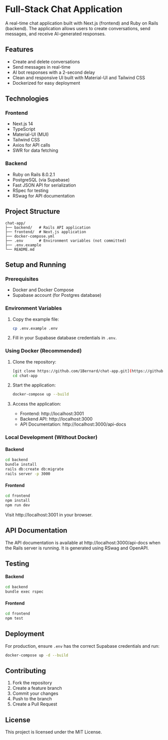 # Full-Stack Chat Application

A real-time chat application built with Next.js (frontend) and Ruby on Rails (backend). The application allows users to create conversations, send messages, and receive AI-generated responses.

## Features
- Create and delete conversations
- Send messages in real-time
- AI bot responses with a 2-second delay
- Clean and responsive UI built with Material-UI and Tailwind CSS
- Dockerized for easy deployment

## Technologies
### Frontend
- Next.js 14
- TypeScript
- Material-UI (MUI)
- Tailwind CSS
- Axios for API calls
- SWR for data fetching

### Backend
- Ruby on Rails 8.0.2.1
- PostgreSQL (via Supabase)
- Fast JSON API for serialization
- RSpec for testing
- RSwag for API documentation

## Project Structure
```
chat-app/
├── backend/   # Rails API application
├── frontend/  # Next.js application
├── docker-compose.yml
├── .env       # Environment variables (not committed)
├── .env.example
└── README.md
```

## Setup and Running

### Prerequisites
- Docker and Docker Compose
- Supabase account (for Postgres database)

### Environment Variables
1. Copy the example file:
   ```bash
   cp .env.example .env
   ```

2. Fill in your Supabase database credentials in `.env`.

### Using Docker (Recommended)
1. Clone the repository:
   ```bash
   [git clone https://github.com/1Bernard/chat-app.git](https://github.com/1Bernard/chat-app)
   cd chat-app
   ```

2. Start the application:
   ```bash
   docker-compose up --build
   ```

3. Access the application:
   - Frontend: http://localhost:3001
   - Backend API: http://localhost:3000
   - API Documentation: http://localhost:3000/api-docs

### Local Development (Without Docker)
#### Backend
```bash
cd backend
bundle install
rails db:create db:migrate
rails server -p 3000
```

#### Frontend
```bash
cd frontend
npm install
npm run dev
```
Visit http://localhost:3001 in your browser.

## API Documentation
The API documentation is available at http://localhost:3000/api-docs when the Rails server is running. It is generated using RSwag and OpenAPI.

## Testing
#### Backend
```bash
cd backend
bundle exec rspec
```

#### Frontend
```bash
cd frontend
npm test
```

## Deployment
For production, ensure `.env` has the correct Supabase credentials and run:
```bash
docker-compose up -d --build
```

## Contributing
1. Fork the repository
2. Create a feature branch
3. Commit your changes
4. Push to the branch
5. Create a Pull Request

## License
This project is licensed under the MIT License.
